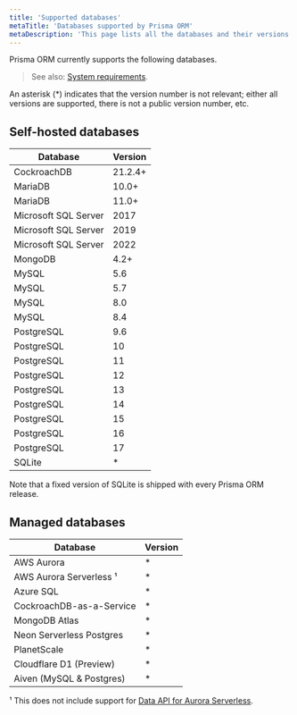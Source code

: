 ```yaml
---
title: 'Supported databases'
metaTitle: 'Databases supported by Prisma ORM'
metaDescription: 'This page lists all the databases and their versions that are supported by Prisma ORM.'
---
```


Prisma ORM currently supports the following databases.

> See also: [System requirements](/orm/reference/system-requirements).

An asterisk (\*) indicates that the version number is not relevant; either all versions are supported, there is not a public version number, etc.

## Self-hosted databases

| Database             | Version |
| -------------------- | ------- |
| CockroachDB          | 21.2.4+ |
| MariaDB              | 10.0+   |
| MariaDB              | 11.0+   |
| Microsoft SQL Server | 2017    |
| Microsoft SQL Server | 2019    |
| Microsoft SQL Server | 2022    |
| MongoDB              | 4.2+    |
| MySQL                | 5.6     |
| MySQL                | 5.7     |
| MySQL                | 8.0     |
| MySQL                | 8.4     |
| PostgreSQL           | 9.6     |
| PostgreSQL           | 10      |
| PostgreSQL           | 11      |
| PostgreSQL           | 12      |
| PostgreSQL           | 13      |
| PostgreSQL           | 14      |
| PostgreSQL           | 15      |
| PostgreSQL           | 16      |
| PostgreSQL           | 17      |
| SQLite               | \*      |

Note that a fixed version of SQLite is shipped with every Prisma ORM release.

## Managed databases

| Database                     | Version |
| ---------------------------- | ------- |
| AWS Aurora                   | \*      |
| AWS Aurora Serverless &sup1; | \*      |
| Azure SQL                    | \*      |
| CockroachDB-as-a-Service     | \*      |
| MongoDB Atlas                | \*      |
| Neon Serverless Postgres     | \*      |
| PlanetScale                  | \*      |
| Cloudflare D1 (Preview)      | \*      |
| Aiven (MySQL & Postgres)     | \*      |
&sup1; This does not include support for [Data API for Aurora Serverless](https://github.com/prisma/prisma/issues/1964).